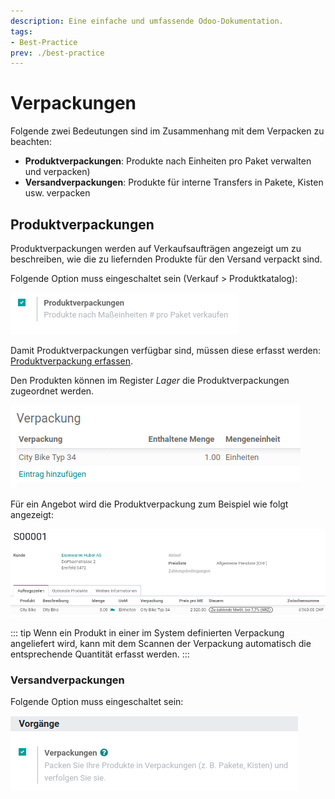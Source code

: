 ```yaml
---
description: Eine einfache und umfassende Odoo-Dokumentation.
tags:
- Best-Practice
prev: ./best-practice
---
```

# Verpackungen

Folgende zwei Bedeutungen sind im Zusammenhang mit dem Verpacken zu beachten:
- **Produktverpackungen**: Produkte nach Einheiten pro Paket verwalten und verpacken)
- **Versandverpackungen**: Produkte für interne Transfers in Pakete, Kisten usw. verpacken

## Produktverpackungen

Produktverpackungen werden auf Verkaufsaufträgen angezeigt um zu beschreiben, wie die zu liefernden Produkte für den Versand verpackt sind.

Folgende Option muss eingeschaltet sein (Verkauf > Produktkatalog):

![Lager Einstellungen Produktverpackungen](assets/Lager%20Einstellungen%20Produktverpackungen.png)

Damit Produktverpackungen verfügbar sind, müssen diese erfasst werden: [Produktverpackung erfassen](Stock%20Packaging.md#Produktverpackung%20erfassen).

Den Produkten können im Register *Lager* die Produktverpackungen zugeordnet werden.

![Lager Produktverpackung Zuordnung Produkt](assets/Lager%20Produktverpackung%20Zuordnung%20Produkt.png)

Für ein Angebot wird die Produktverpackung zum Beispiel wie folgt angezeigt:

![Lager Produktverpackung Angebot Beispiel](assets/Lager%20Produktverpackung%20Angebot%20Beispiel.png)

::: tip
Wenn ein Produkt in einer im System definierten Verpackung angeliefert wird, kann mit dem Scannen der Verpackung automatisch die entsprechende Quantität erfasst werden.
:::

### Versandverpackungen

Folgende Option muss eingeschaltet sein:

![Lager Einstellungen Verpackungen](assets/Lager%20Einstellungen%20Verpackungen.png)